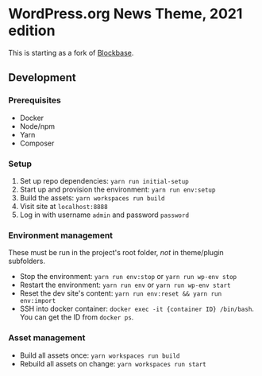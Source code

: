 # WordPress.org News Theme, 2021 edition

This is starting as a fork of [Blockbase](https://github.com/Automattic/themes/tree/trunk/blockbase).

## Development

### Prerequisites

* Docker
* Node/npm
* Yarn
* Composer

### Setup

1. Set up repo dependencies: `yarn run initial-setup`
1. Start up and provision the environment: `yarn run env:setup`
1. Build the assets: `yarn workspaces run build`
1. Visit site at `localhost:8888`
1. Log in with username `admin` and password `password`

### Environment management

These must be run in the project's root folder, _not_ in theme/plugin subfolders.

* Stop the environment: `yarn run env:stop` or `yarn run wp-env stop`
* Restart the environment: `yarn run env` or `yarn run wp-env start`
* Reset the dev site's content: `yarn run env:reset && yarn run env:import`
* SSH into docker container: `docker exec -it {container ID} /bin/bash`. You can get the ID from `docker ps`.

### Asset management

* Build all assets once: `yarn workspaces run build`
* Rebuild all assets on change: `yarn workspaces run start`
